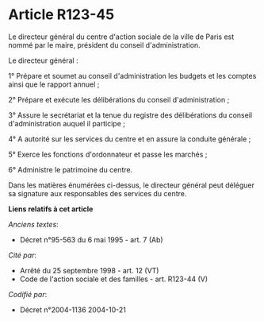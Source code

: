 # Article R123-45

Le directeur général du centre d'action sociale de la ville de Paris est nommé par le maire, président du conseil
d'administration.

Le directeur général :

1° Prépare et soumet au conseil d'administration les budgets et les comptes ainsi que le rapport annuel ;

2° Prépare et exécute les délibérations du conseil d'administration ;

3° Assure le secrétariat et la tenue du registre des délibérations du conseil d'administration auquel il participe ;

4° A autorité sur les services du centre et en assure la conduite générale ;

5° Exerce les fonctions d'ordonnateur et passe les marchés ;

6° Administre le patrimoine du centre.

Dans les matières énumérées ci-dessus, le directeur général peut déléguer sa signature aux responsables des services du
centre.

**Liens relatifs à cet article**

_Anciens textes_:

  - Décret n°95-563 du 6 mai 1995 - art. 7 (Ab)

_Cité par_:

  - Arrêté du 25 septembre 1998 - art. 12 (VT)
  - Code de l'action sociale et des familles - art. R123-44 (V)

_Codifié par_:

  - Décret n°2004-1136 2004-10-21
